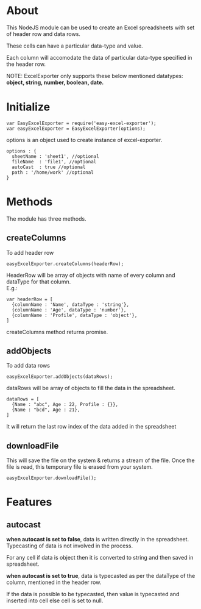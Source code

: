 # About
This NodeJS module can be used to create an Excel spreadsheets with set of header row and data rows.

These cells can have a particular data-type and value.

Each column will accomodate the data of particular data-type specified in the header row.

NOTE: ExcelExporter only supports these below mentioned datatypes:<br><b>object, string, number, boolean, date.</b>

# Initialize
```
var EasyExcelExporter = require('easy-excel-exporter');
var easyExcelExporter = EasyExcelExporter(options);
```
options is an object used to create instance of excel-exporter.

```
options : {
  sheetName : 'sheet1', //optional
  fileName  : 'file1', //optional
  autoCast  : true //optional
  path : '/home/work' //optional
}
```

# Methods
The module has three methods.

## createColumns
To add header row
```
easyExcelExporter.createColumns(headerRow);
```
HeaderRow will be array of objects with name of every column and dataType for that column. <br>E.g.:

```
var headerRow = [
  {columnName : 'Name', dataType : 'string'},
  {columnName : 'Age', dataType : 'number'},
  {columnName : 'Profile', dataType : 'object'},
]
```

createColumns method returns promise.

## addObjects
To add data rows
```
easyExcelExporter.addObjects(dataRows);
```

dataRows will be array of objects to fill the data in the spreadsheet.

```
dataRows = [
  {Name : "abc", Age : 22, Profile : {}},
  {Name : "bcd", Age : 21},
]
```
It will return the last row index of the data added in the spreadsheet

## downloadFile
This will save the file on the system & returns a stream of the file. Once the file is read, this temporary file is erased from your system.

```
easyExcelExporter.downloadFile();
```

# Features

## autocast
<b>when autocast is set to false</b>, data is written directly in the spreadsheet. Typecasting of data is not involved in the process.

For any cell if data is object then it is converted to string and then saved in spreadsheet.

<b>when autocast is set to true</b>, data is typecasted as per the dataType of the column, mentioned in the header row.

If the data is possible to be typecasted, then value is typecasted and inserted into cell else cell is set to null.    
